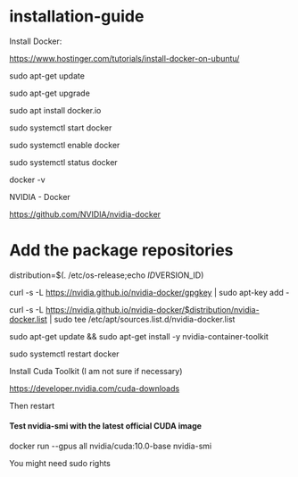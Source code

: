 # installation-guide

Install Docker: 

https://www.hostinger.com/tutorials/install-docker-on-ubuntu/ 
 

sudo apt-get update 

sudo apt-get upgrade 
 

sudo apt install docker.io 
  

sudo systemctl start docker 

sudo systemctl enable docker 
 

sudo systemctl status docker 
 

docker -v 
 

 
 

NVIDIA - Docker 

https://github.com/NVIDIA/nvidia-docker 
 

# Add the package repositories  

distribution=$(. /etc/os-release;echo $ID$VERSION_ID)  

curl -s -L https://nvidia.github.io/nvidia-docker/gpgkey | sudo apt-key add -  

curl -s -L https://nvidia.github.io/nvidia-docker/$distribution/nvidia-docker.list | sudo tee /etc/apt/sources.list.d/nvidia-docker.list  

 
sudo apt-get update && sudo apt-get install -y nvidia-container-toolkit  

sudo systemctl restart docker 
 

 
 

Install Cuda Toolkit (I am not sure if necessary) 

 

https://developer.nvidia.com/cuda-downloads 

 
 

Then restart 

 
 

#### Test nvidia-smi with the latest official CUDA image 

docker run --gpus all nvidia/cuda:10.0-base nvidia-smi 
 

You might need sudo rights  
